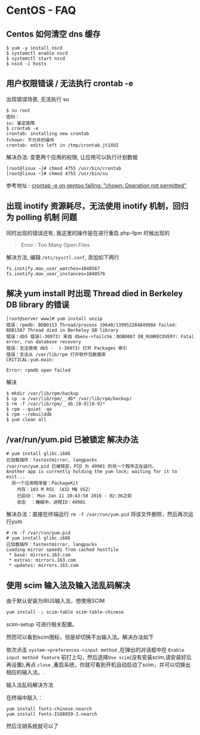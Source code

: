 # CentOS - FAQ

## Centos 如何清空 dns 缓存

```
$ yum -y install nscd
$ systemctl enable nscd
$ systemctl start nscd
$ nscd -i hosts
```

## 用户权限错误 / 无法执行 crontab -e

出现错误场景, 无法执行 su

```
$ su root
密码：
su: 鉴定故障
$ crontab -e
crontab: installing new crontab
fchown: 不允许的操作
crontab: edits left in /tmp/crontab.jt1XUI
```

解决办法: 变更两个应用的权限, 让应用可以执行计划数据

```
[root@linux ~]# chmod 4755 /usr/bin/crontab
[root@linux ~]# chmod 4755 /usr/bin/su
```

参考地址 : [crontab -e on gentoo failing: "chown: Operation not permitted"](https://serverfault.com/questions/193732/crontab-e-on-gentoo-failing-chown-operation-not-permitted)

## 出现 inotify 资源耗尽，无法使用 inotify 机制，回归为 polling 机制 问题

同时出现的错误还有, 我这里的操作是在进行重启 php-fpm 时候出现的
> Error : Too Many Open Files

解决方法, 编辑 `/etc/sysctl.conf`, 添加如下两行

```
fs.inotify.max_user_watches=1048567
fs.inotify.max_user_instances=1048576
```

## 解决 yum install 时出现 Thread died in Berkeley DB library 的错误

```
[root@server www]# yum install unzip
错误：rpmdb: BDB0113 Thread/process 19640/139952284849984 failed: BDB1507 Thread died in Berkeley DB library
错误：db5 错误(-30973) 来自 dbenv->failchk：BDB0087 DB_RUNRECOVERY: Fatal error, run database recovery
错误：无法使用 db5 -  (-30973) 打开 Packages 索引
错误：无法从 /var/lib/rpm 打开软件包数据库
CRITICAL:yum.main:

Error: rpmdb open failed
```

解决

```
$ mkdir /var/lib/rpm/backup
$ cp -a /var/lib/rpm/__db* /var/lib/rpm/backup/
$ rm -f /var/lib/rpm/__db.[0-9][0-9]*
$ rpm --quiet -qa
$ rpm --rebuilddb
$ yum clean all
```

## /var/run/yum.pid 已被锁定 解决办法

```
# yum install glibc.i686
已加载插件：fastestmirror, langpacks
/var/run/yum.pid 已被锁定，PID 为 49901 的另一个程序正在运行。
Another app is currently holding the yum lock; waiting for it to exit...
  另一个应用程序是：PackageKit
    内存：103 M RSS （432 MB VSZ）
    已启动： Mon Jan 11 10:43:58 2016 - 02:36之前
    状态  ：睡眠中，进程ID：49901
```

解决办法：直接在终端运行 `rm -f /var/run/yum.pid` 将该文件删除，然后再次运行yum

```
# rm -f /var/run/yum.pid 
# yum install glibc.i686
已加载插件：fastestmirror, langpacks
Loading mirror speeds from cached hostfile
 * base: mirrors.163.com
 * extras: mirrors.163.com
 * updates: mirrors.163.com
```

## 使用 scim 输入法及输入法乱码解决

由于默认安装为IBUS输入法，想使用SCIM

```sh
yum install -y scim-table scim-table-chinese
```

scim-setup 可进行相关配置。

然而可以看到scim图标，但是却切换不出输入法。解决办法如下

依次点击 `system->preferences->input method` ,在弹出的对话框中在 `Enable input method feature`
前打上勾，然后选择`Use scim`(没有安装scim,请安装好后再设置),再点 `close` ,重启系统，你就可看到开机自动启动了scim，并可以切换出相应的输入法。.

输入法乱码解决方法

在终端中敲入：

```
yum install fonts-chinese.noarch 
yum install fonts-ISO8859-2.noarch
```

然后注销系统就可以了
